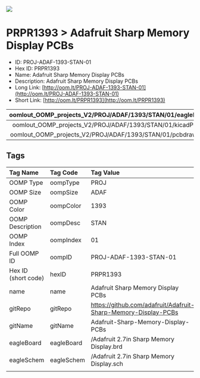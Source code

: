


  
![][im]
# PRPR1393 > Adafruit Sharp Memory Display PCBs

- ID: PROJ-ADAF-1393-STAN-01
- Hex ID: PRPR1393
- Name: Adafruit Sharp Memory Display PCBs
- Description: Adafruit Sharp Memory Display PCBs
- Long Link: [http://oom.lt/PROJ-ADAF-1393-STAN-01](http://oom.lt/PROJ-ADAF-1393-STAN-01)
- Short Link: [http://oom.lt/PRPR1393](http://oom.lt/PRPR1393)
  

|oomlout_OOMP_projects_V2/PROJ/ADAF/1393/STAN/01/eagleImage.png|oomlout_OOMP_projects_V2/PROJ/ADAF/1393/STAN/01/eagleSchemImage.png|oomlout_OOMP_projects_V2/PROJ/ADAF/1393/STAN/01/kicadPcb3dFront.png|oomlout_OOMP_projects_V2/PROJ/ADAF/1393/STAN/01/kicadPcb3dBack.png|
| :---: | :---: | :---: | :---: |
|oomlout_OOMP_projects_V2/PROJ/ADAF/1393/STAN/01/kicadPcb3d.png|oomlout_OOMP_projects_V2/PROJ/ADAF/1393/STAN/01/bomBack.png|oomlout_OOMP_projects_V2/PROJ/ADAF/1393/STAN/01/bomFront.png|oomlout_OOMP_projects_V2/PROJ/ADAF/1393/STAN/01/pcbdraw.svg|
|oomlout_OOMP_projects_V2/PROJ/ADAF/1393/STAN/01/pcbdrawBack.svg||||

## Tags
  

|Tag Name|Tag Code|Tag Value|
| :--- | :--- | :--- |
|OOMP Type|oompType|PROJ|
|OOMP Size|oompSize|ADAF|
|OOMP Color|oompColor|1393|
|OOMP Description|oompDesc|STAN|
|OOMP Index|oompIndex|01|
|Full OOMP ID|oompID|PROJ-ADAF-1393-STAN-01|
|Hex ID (short code)|hexID|PRPR1393|
|name|name|Adafruit Sharp Memory Display PCBs|
|gitRepo|gitRepo|https://github.com/adafruit/Adafruit-Sharp-Memory-Display-PCBs|
|gitName|gitName|Adafruit-Sharp-Memory-Display-PCBs|
|eagleBoard|eagleBoard|/Adafruit 2.7in Sharp Memory Display.brd|
|eagleSchem|eagleSchem|/Adafruit 2.7in Sharp Memory Display.sch|
||||



[im]: PROJ/ADAF/1393/STAN/01/kicadPcb3d_450.png
